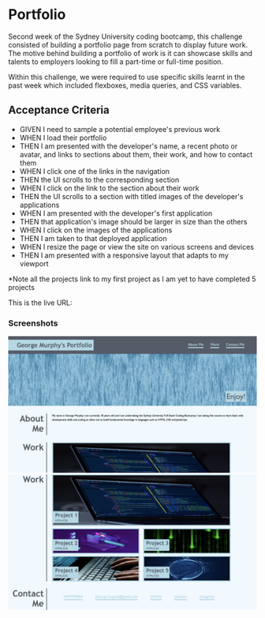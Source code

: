 # Portfolio
Second week of the Sydney University coding bootcamp, this challenge consisted of building a portfolio page from scratch to display future work. The motive behind building a portfolio of work is it can showcase skills and talents to employers looking to fill a part-time or full-time position. 

Within this challenge, we were required to use specific skills learnt in the past week which included flexboxes, media queries, and CSS variables.

## Acceptance Criteria
- GIVEN I need to sample a potential employee's previous work
-  WHEN I load their portfolio
- THEN I am presented with the developer's name, a recent photo or avatar, and links to sections about them, their work, and how to contact them
- WHEN I click one of the links in the navigation
- THEN the UI scrolls to the corresponding section
- WHEN I click on the link to the section about their work
-  THEN the UI scrolls to a section with titled images of the developer's applications
- WHEN I am presented with the developer's first application
- THEN that application's image should be larger in size than the others
- WHEN I click on the images of the applications
- THEN I am taken to that deployed application
- WHEN I resize the page or view the site on various screens and devices
- THEN I am presented with a responsive layout that adapts to my viewport

*Note all the projects link to my first project as I am yet to have completed 5 projects

This is the live URL: 

### Screenshots 
![Screenshot 1](/assets/images/Screenshot-1.png)
![Screenshot 2](/assets/images/Screenshot-2.png)